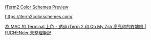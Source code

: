 
[iTerm2 Color Schemes Preview](https://iterm2-color-schemes-preview.vercel.app/)

https://iterm2colorschemes.com/

[為 MAC 的 Terminal 上色 - 透過 iTerm 2 和 Oh My Zsh 高亮你的終端機 | PJCHENder 未整理筆記](https://pjchender.dev/app/mac-terminal-iterm2/)